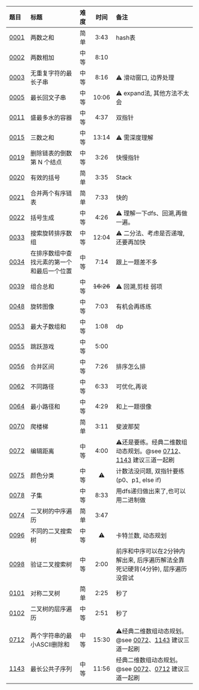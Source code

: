 | 题目           | 标题                    | 难度 |    时间     | 备注                                                       |
|:-------------|:----------------------|:---|:---------:|:---------------------------------------------------------|
| [0001][0001] | 两数之和                  | 简单 |   3:43    | hash表                                                    |
| [0002][0002] | 两数相加                  | 中等 |   8:10    |                                                          |
| [0003][0003] | 无重复字符的最长子串            | 中等 |   8:16    | ⚠️ 滑动窗口, 边界处理                                            |
| [0005][0005] | 最长回文子串                | 中等 |   10:06   | ⚠️    expand法, 其他方法不太会                                   |
| [0011][0011] | 盛最多水的容器               | 中等 |   4:37    | 双指针                                                      |
| [0015][0015] | 三数之和                  | 中等 |   13:14   | ⚠️  需深度理解                                                |
| [0019][0019] | 删除链表的倒数第 N 个结点        | 中等 |   3:26    | 快慢指针                                                     |
| [0020][0020] | 有效的括号                 | 简单 |   3:35    | Stack                                                    |
| [0021][0021] | 合并两个有序链表              | 简单 |   7:33    | 快的                                                       |
| [0022][0022] | 括号生成                  | 中等 |   4:26    | ⚠️ 理解一下dfs、回溯,再做一遍。                                      |
| [0033][0033] | 搜索旋转排序数组              | 中等 |   12:04   | ⚠️ 二分法、考虑是否递增, 还要再加快                                     |
| [0034][0034] | 在排序数组中查找元素的第一个和最后一个位置 | 中等 |   7:14    | 跟上一题差不多                                                  |
| [0039][0039] | 组合总和                  | 中等 | ~~16:26~~ | ⚠️ 回溯,剪枝 弱项                                              |
| [0048][0048] | 旋转图像                  | 中等 |   7:03    | 有机会再练练                                                   |
| [0053][0053] | 最大子数组和                | 中等 |   1:08    | dp️                                                      |
| [0055][0055] | 跳跃游戏                  | 中等 |   5:00    |                                                          |
| [0056][0056] | 合并区间                  | 中等 |   7:26    | 排序怎么排                                                    
| [0062][0062] | 不同路径                  | 中等 |   6:33    | 可优化,再说                                                   |
| [0064][0064] | 最小路径和                 | 中等 |   4:29    | 和上一题很像                                                   |
| [0070][0070] | 爬楼梯                   | 简单 |   3:11    | 斐波那契                                                     |
| [0072][0072] | 编辑距离                  | 中等 |   4:00    | ⚠️还是要练。经典二维数组动态规划。@see [0712][0712]、[1143][1143] 建议三道一起刷 |
| [0075][0075] | 颜色分类                  | 中等 |    ⚠️     | 计数法没问题, 双指针要练(p0、p1, else if)                            |
| [0078][0078] | 子集                    | 中等 |   8:33    | 用dfs递归做出来了,也可以用二进制做                                      |
| [0074][0094] | 二叉树的中序遍历              | 简单 |   3:47    |                                                          |
| [0096][0096] | 不同的二叉搜索树              | 中等 |    ⚠️     | 卡特兰数, 动态规划                                               |
| [0098][0098] | 验证二叉搜索树               | 中等 |   2:00    | 前序和中序可以在2分钟内解出来, 后序遍历解法全靠死记硬背(4分钟), 层序遍历没尝试              |
| [0101][0101] | 对称二叉树                 | 简单 |   2:25    | 秒了                                                       |
| [0102][0102] | 二叉树的层序遍历              | 中等 |   2:51    | 秒了                                                       |
|              |                       |    |           |                                                          |
| [0712][0712] | 两个字符串的最小ASCII删除和      | 中等 |   15:30   | ⚠️经典二维数组动态规划。@see [0072][0072]、[1143][1143]  建议三道一起刷     |
| [1143][1143] | 最长公共子序列               | 中等 |   11:56   | 经典二维数组动态规划。@see [0072][0072]、[0712][0712]    建议三道一起刷     |

[0001]: https://leetcode.cn/problems/two-sum/description/?envType=featured-list&envId=Fw9n57OM?envType=featured-list&envId=Fw9n57OM

[0002]: https://leetcode.cn/problems/add-two-numbers/description/?envType=featured-list&envId=Fw9n57OM?envType=featured-list&envId=Fw9n57OM

[0003]: https://leetcode.cn/problems/longest-substring-without-repeating-characters/description/?envType=featured-list&envId=Fw9n57OM?envType=featured-list&envId=Fw9n57OM

[0005]: https://leetcode.cn/problems/longest-palindromic-substring/description/?envType=featured-list&envId=Fw9n57OM?envType=featured-list&envId=Fw9n57OM

[0011]: https://leetcode.cn/problems/container-with-most-water/description/?envType=featured-list&envId=Fw9n57OM?envType=featured-list&envId=Fw9n57OM

[0015]: https://leetcode.cn/problems/3sum/description/?envType=featured-list&envId=Fw9n57OM?envType=featured-list&envId=Fw9n57OM

[0019]: https://leetcode.cn/problems/remove-nth-node-from-end-of-list/description/?envType=featured-list&envId=Fw9n57OM?envType=featured-list&envId=Fw9n57OM

[0020]: https://leetcode.cn/problems/valid-parentheses/description/?envType=featured-list&envId=Fw9n57OM?envType=featured-list&envId=Fw9n57OM

[0021]: https://leetcode.cn/problems/merge-two-sorted-lists/description/?envType=featured-list&envId=Fw9n57OM?envType=featured-list&envId=Fw9n57OM

[0022]: https://leetcode.cn/problems/generate-parentheses/description/?envType=featured-list&envId=Fw9n57OM?envType=featured-list&envId=Fw9n57OM

[0033]: https://leetcode.cn/problems/search-in-rotated-sorted-array/description/?envType=featured-list&envId=Fw9n57OM?envType=featured-list&envId=Fw9n57OM

[0034]: https://leetcode.cn/problems/find-first-and-last-position-of-element-in-sorted-array/description/?envType=featured-list&envId=Fw9n57OM?envType=featured-list&envId=Fw9n57OM

[0039]: https://leetcode.cn/problems/combination-sum/description/?envType=featured-list&envId=Fw9n57OM?envType=featured-list&envId=Fw9n57OM

[0042]: https://leetcode.cn/problems/trapping-rain-water/?envType=featured-list&envId=Fw9n57OM%3FenvType%3Dfeatured-list&envId=Fw9n57OM

[0048]: https://leetcode.cn/problems/rotate-image/description/?envType=featured-list&envId=Fw9n57OM?envType=featured-list&envId=Fw9n57OM

[0053]: https://leetcode.cn/problems/maximum-subarray/description/?envType=featured-list&envId=Fw9n57OM?envType=featured-list&envId=Fw9n57OM

[0055]: https://leetcode.cn/problems/jump-game/description/?envType=featured-list&envId=Fw9n57OM?envType=featured-list&envId=Fw9n57OM

[0056]: https://leetcode.cn/problems/merge-intervals/description/?envType=featured-list&envId=Fw9n57OM?envType=featured-list&envId=Fw9n57OM

[0062]: https://leetcode.cn/problems/unique-paths/description/?envType=featured-list&envId=Fw9n57OM?envType=featured-list&envId=Fw9n57OM

[0064]: https://leetcode.cn/problems/minimum-path-sum/description/?envType=featured-list&envId=Fw9n57OM?envType=featured-list&envId=Fw9n57OM

[0070]: https://leetcode.cn/problems/climbing-stairs/description/?envType=featured-list&envId=Fw9n57OM?envType=featured-list&envId=Fw9n57OM

[0072]: https://leetcode.cn/problems/edit-distance/description/?envType=featured-list&envId=Fw9n57OM?envType=featured-list&envId=Fw9n57OM

[0075]: https://leetcode.cn/problems/sort-colors/description/?envType=featured-list&envId=Fw9n57OM?envType=featured-list&envId=Fw9n57OM

[0078]: https://leetcode.cn/problems/subsets/description/?envType=featured-list&envId=Fw9n57OM?envType=featured-list&envId=Fw9n57OM

[0094]: https://leetcode.cn/problems/binary-tree-inorder-traversal/description/?envType=featured-list&envId=Fw9n57OM?envType=featured-list&envId=Fw9n57OM

[0096]: https://leetcode.cn/problems/unique-binary-search-trees/description/?envType=featured-list&envId=Fw9n57OM?envType=featured-list&envId=Fw9n57OM

[0098]: https://leetcode.cn/problems/validate-binary-search-tree/description/?envType=featured-list&envId=Fw9n57OM?envType=featured-list&envId=Fw9n57OM

[0101]: https://leetcode.cn/problems/symmetric-tree/description/?envType=featured-list&envId=Fw9n57OM?envType=featured-list&envId=Fw9n57OM

[0102]: https://leetcode.cn/problems/binary-tree-level-order-traversal/description/?envType=featured-list&envId=Fw9n57OM?envType=featured-list&envId=Fw9n57OM

[0103]:
[0104]:

[0105]:
[0106]:

[0109]:
[0111]:

[0114]:
[0121]:

[0122]:
[0124]:

[0128]:
[0129]:

[0136]:
[0141]:

[0142]:
[0146]:

[0148]:
[0152]:

[0155]:
[0160]:

[0169]:
[0189]:

[0200]:
[0206]:

[0209]:
[0215]:

[0225]:
[0226]:

[0234]:
[0236]:

[0238]:
[0283]:

[0287]:
[0297]:

[0300]:
[0328]:

[0331]:
[0448]:

[0482]:
[0543]:

[0617]:
[0646]:

[0647]:
[0695]:

[0712]: https://leetcode.cn/problems/minimum-ascii-delete-sum-for-two-strings/description/

[0889]:
[1028]:

[1115]:
[LCR115]:

[1143]: https://leetcode.cn/problems/longest-common-subsequence/description/


